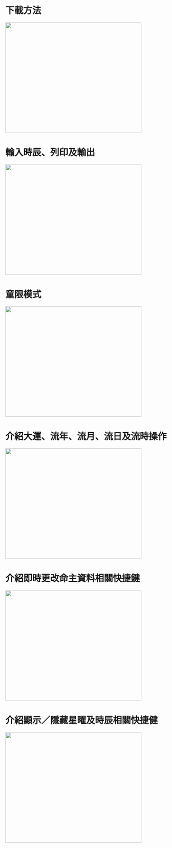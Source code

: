 # 下載方法 #
<a href='http://www.youtube.com/watch?feature=player_embedded&v=Gw0emM27Xio' target='_blank'><img src='http://img.youtube.com/vi/Gw0emM27Xio/0.jpg' width='425' height=344 /></a>

# 輸入時辰、列印及輸出 #
<a href='http://www.youtube.com/watch?feature=player_embedded&v=Vp6kl7OCu0I' target='_blank'><img src='http://img.youtube.com/vi/Vp6kl7OCu0I/0.jpg' width='425' height=344 /></a>

# 童限模式 #
<a href='http://www.youtube.com/watch?feature=player_embedded&v=TdX2DtNFSWo' target='_blank'><img src='http://img.youtube.com/vi/TdX2DtNFSWo/0.jpg' width='425' height=344 /></a>

# 介紹大運、流年、流月、流日及流時操作 #
<a href='http://www.youtube.com/watch?feature=player_embedded&v=fOU5azr26y8' target='_blank'><img src='http://img.youtube.com/vi/fOU5azr26y8/0.jpg' width='425' height=344 /></a>

# 介紹即時更改命主資料相關快捷鍵 #
<a href='http://www.youtube.com/watch?feature=player_embedded&v=SGEtleClu_w' target='_blank'><img src='http://img.youtube.com/vi/SGEtleClu_w/0.jpg' width='425' height=344 /></a>

# 介紹顯示／隱藏星曜及時辰相關快捷健 #
<a href='http://www.youtube.com/watch?feature=player_embedded&v=ZyxhO7iunBQ' target='_blank'><img src='http://img.youtube.com/vi/ZyxhO7iunBQ/0.jpg' width='425' height=344 /></a>